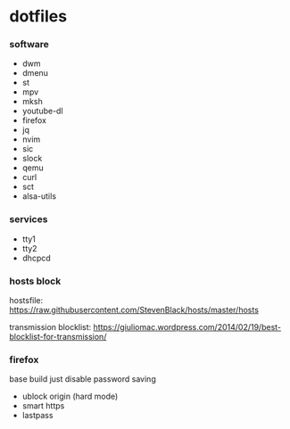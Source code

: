 # dotfiles

### software
* dwm
* dmenu
* st
* mpv
* mksh
* youtube-dl
* firefox
* jq
* nvim
* sic
* slock
* qemu
* curl
* sct
* alsa-utils

### services
* tty1
* tty2
* dhcpcd

### hosts block

hostsfile: https://raw.githubusercontent.com/StevenBlack/hosts/master/hosts

transmission blocklist: https://giuliomac.wordpress.com/2014/02/19/best-blocklist-for-transmission/

### firefox
base build just disable password saving

* ublock origin (hard mode)
* smart https
* lastpass
